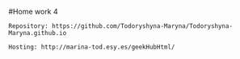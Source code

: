 #Home work 4

    Repository: https://github.com/Todoryshyna-Maryna/Todoryshyna-Maryna.github.io
    
    Hosting: http://marina-tod.esy.es/geekHubHtml/ 
    